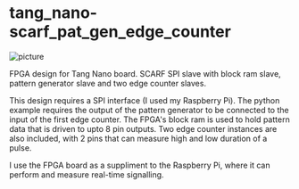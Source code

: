 # tang_nano-scarf_pat_gen_edge_counter
![picture](https://image.space.rakuten.co.jp/d/strg/ctrl/9/0416b9703403dc8ec59582e91aa7aeea686b257e.40.9.9.3.jpeg)

FPGA design for Tang Nano board. SCARF SPI slave with block ram slave, pattern generator slave and two edge counter slaves.

This design requires a SPI interface (I used my Raspberry Pi). The python example requires the output of the pattern generator to be connected to the input of the first edge counter. The FPGA's block ram is used to hold pattern data that is driven to upto 8 pin outputs. Two edge counter instances are also included, with 2 pins that can measure high and low duration of a pulse.

I use the FPGA board as a suppliment to the Raspberry Pi, where it can perform and measure real-time signalling.
